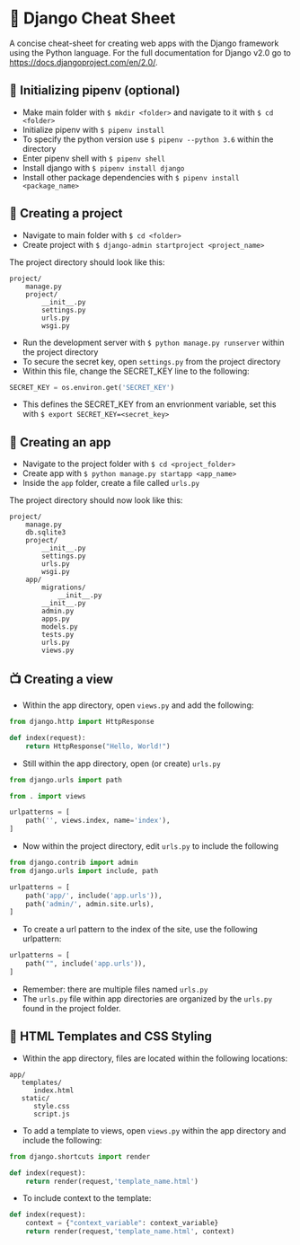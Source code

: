 
# :scroll: Django Cheat Sheet
A concise cheat-sheet for creating web apps with the Django framework using the Python language. For the full documentation for Django v2.0 go to https://docs.djangoproject.com/en/2.0/.

## :snake: Initializing pipenv (optional)
- Make main folder with `$ mkdir <folder>` and navigate to it with `$ cd <folder>`
- Initialize pipenv with `$ pipenv install`
- To specify the python version use `$ pipenv --python 3.6` within the directory
- Enter pipenv shell with `$ pipenv shell`
- Install django with `$ pipenv install django`
- Install other package dependencies with `$ pipenv install <package_name>`

## :blue_book: Creating a project
- Navigate to main folder with `$ cd <folder>`
- Create project with `$ django-admin startproject <project_name>`

The project directory should look like this:
```
project/
    manage.py
    project/
        __init__.py
        settings.py
        urls.py
        wsgi.py
```
- Run the development server with `$ python manage.py runserver` within the project directory
- To secure the secret key, open `settings.py` from the project directory
- Within this file, change the SECRET_KEY line to the following:
```python
SECRET_KEY = os.environ.get('SECRET_KEY')
```
- This defines the SECRET_KEY from an envrionment variable, set this with `$ export SECRET_KEY=<secret_key>`

## :page_with_curl: Creating an app
- Navigate to the project folder with  `$ cd <project_folder>`
- Create app with  `$ python manage.py startapp <app_name>`
- Inside the `app` folder, create a file called `urls.py`

The project directory should now look like this:
```
project/
    manage.py
    db.sqlite3
    project/
        __init__.py
        settings.py
        urls.py
        wsgi.py
    app/
	    migrations/
		    __init__.py
		__init__.py
		admin.py
	    apps.py
		models.py
		tests.py
		urls.py
		views.py
```

## :tv: Creating a view
- Within the app directory, open `views.py` and add the following:
```python
from django.http import HttpResponse

def index(request):
    return HttpResponse("Hello, World!")
```
- Still within the app directory, open (or create)  `urls.py` 
```python
from django.urls import path

from . import views

urlpatterns = [
    path('', views.index, name='index'),
]
```
- Now within the project directory, edit `urls.py` to include the following
```python
from django.contrib import admin
from django.urls import include, path

urlpatterns = [
    path('app/', include('app.urls')),
    path('admin/', admin.site.urls),
]
```
- To create a url pattern to the index of the site, use the following urlpattern:
```python
urlpatterns = [
    path("", include('app.urls')),
]
```
- Remember: there are multiple files named `urls.py`
- The `urls.py` file within app directories are organized by the `urls.py` found in the project folder.

## :art: HTML Templates and CSS Styling
- Within the app directory, files are located within the following locations:
```
app/
   templates/
      index.html
   static/
      style.css
      script.js
```
- To add a template to views, open `views.py` within the app directory and include the following:
```python
from django.shortcuts import render

def index(request):
    return render(request,'template_name.html')
```
- To include context to the template:
```python
def index(request):
	context = {"context_variable": context_variable}
    return render(request,'template_name.html', context)
```

